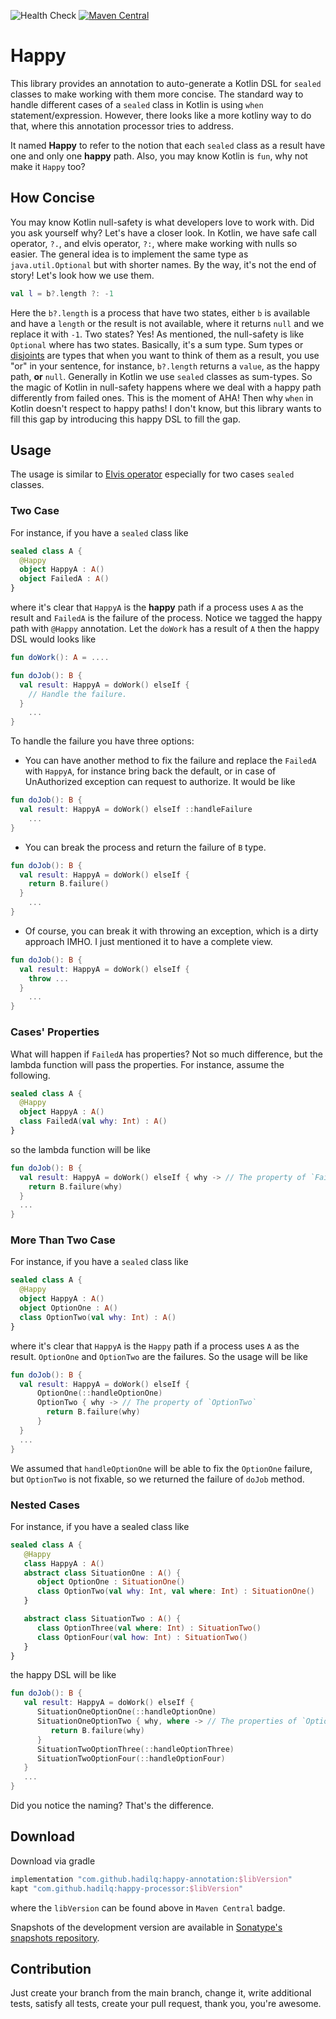 ![Health Check](https://github.com/hadilq/happy/workflows/Health%20Check/badge.svg?branch=main)
[![Maven Central](https://maven-badges.herokuapp.com/maven-central/com.github.hadilq/happy/badge.svg)](https://maven-badges.herokuapp.com/maven-central/com.github.hadilq/happy)

# Happy

This library provides an annotation to auto-generate a Kotlin DSL for `sealed` classes to make
working with them more concise.
The standard way to handle different cases of a `sealed` class in Kotlin is using `when` statement/expression.
However, there looks like a more kotliny way to do that, where this annotation processor tries to address.

It named **Happy** to refer to the notion that each `sealed` class as a result have one and only one **happy** path.
Also, you may know Kotlin is `fun`, why not make it `Happy` too?


## How Concise

You may know Kotlin null-safety is what developers love to work with. Did you ask yourself why?
Let's have a closer look. In Kotlin, we have safe call operator, `?.`, and elvis operator, `?:`,
where make working with nulls so easier. The general idea is to implement the same type as
`java.util.Optional` but with shorter names. By the way, it's not the end of story!
Let's look how we use them.
```kotlin
val l = b?.length ?: -1
```
Here the `b?.length` is a process that have two states, either `b` is available and have a `length`
or the result is not available, where it returns `null` and we replace it with `-1`.
Two states? Yes! As mentioned, the null-safety is like `Optional` where has two states.
Basically, it's a sum type.
Sum types or [disjoints](https://en.wikipedia.org/wiki/Coproduct) are types that when you want to think
of them as a result, you use "or" in your sentence, for instance, `b?.length` returns a `value`, as the happy path, **or** `null`.
Generally in Kotlin we use `sealed` classes as sum-types. So the magic of Kotlin in null-safety happens
where we deal with a happy path differently from failed ones. This is the moment of AHA!
Then why `when` in Kotlin doesn't respect to happy paths!
I don't know, but this library wants to fill this gap by introducing this happy DSL to fill the gap.

## Usage
The usage is similar to [Elvis operator](https://kotlinlang.org/docs/reference/null-safety.html#elvis-operator)
especially for two cases `sealed` classes.

### Two Case
For instance, if you have a `sealed` class like
```kotlin
sealed class A {
  @Happy
  object HappyA : A()
  object FailedA : A()
}
```
where it's clear that `HappyA` is the **happy** path if a process uses `A` as the result and `FailedA` is the
failure of the process. Notice we tagged the happy path with `@Happy` annotation.
Let the `doWork` has a result of `A` then the happy DSL would looks like
```kotlin
fun doWork(): A = ....

fun doJob(): B {
  val result: HappyA = doWork() elseIf {
    // Handle the failure.
  }
    ...
}
```
To handle the failure you have three options:
 - You can have another method to fix the failure and replace the `FailedA` with `HappyA`,
   for instance bring back the default, or in case of UnAuthorized
   exception can request to authorize. It would be like
```kotlin
fun doJob(): B {
  val result: HappyA = doWork() elseIf ::handleFailure
    ...
}
```
- You can break the process and return the failure of `B` type.
```kotlin
fun doJob(): B {
  val result: HappyA = doWork() elseIf {
    return B.failure()
  }
    ...
}
```
- Of course, you can break it with throwing an exception, which is a dirty approach IMHO.
I just mentioned it to have a complete view.
```kotlin
fun doJob(): B {
  val result: HappyA = doWork() elseIf {
    throw ...
  }
    ...
}
```

### Cases' Properties
What will happen if `FailedA` has properties? Not so much difference, but the
lambda function will pass the properties. For instance, assume the following.
```kotlin
sealed class A {
  @Happy
  object HappyA : A()
  class FailedA(val why: Int) : A()
}
```
so the lambda function will be like
```kotlin
fun doJob(): B {
  val result: HappyA = doWork() elseIf { why -> // The property of `FailedA`
    return B.failure(why)
  }
  ...
}
```


### More Than Two Case
For instance, if you have a `sealed` class like
```kotlin
sealed class A {
  @Happy
  object HappyA : A()
  object OptionOne : A()
  class OptionTwo(val why: Int) : A()
}
```
where it's clear that `HappyA` is the `Happy` path if a process uses `A` as the result.
`OptionOne` and `OptionTwo` are the failures.
So the usage will be like
```kotlin
fun doJob(): B {
  val result: HappyA = doWork() elseIf {
      OptionOne(::handleOptionOne)
      OptionTwo { why -> // The property of `OptionTwo`
        return B.failure(why)
      }
  }
  ...
}
```
We assumed that `handleOptionOne` will be able to fix the `OptionOne` failure, but
`OptionTwo` is not fixable, so we returned the failure of `doJob` method.

### Nested Cases
For instance, if you have a sealed class like
```kotlin
sealed class A {
   @Happy
   class HappyA : A()
   abstract class SituationOne : A() {
      object OptionOne : SituationOne()
      class OptionTwo(val why: Int, val where: Int) : SituationOne()
   }

   abstract class SituationTwo : A() {
      class OptionThree(val where: Int) : SituationTwo()
      class OptionFour(val how: Int) : SituationTwo()
   }
}
```
the happy DSL will be like
```kotlin
fun doJob(): B {
   val result: HappyA = doWork() elseIf {
      SituationOneOptionOne(::handleOptionOne)
      SituationOneOptionTwo { why, where -> // The properties of `OptionTwo`
         return B.failure(why)
      }
      SituationTwoOptionThree(::handleOptionThree)
      SituationTwoOptionFour(::handleOptionFour)
   }
   ...
}
```
Did you notice the naming? That's the difference.

## Download

Download via gradle
```groovy
implementation "com.github.hadilq:happy-annotation:$libVersion"
kapt "com.github.hadilq:happy-processor:$libVersion"
```

where the `libVersion` can be found above in `Maven Central` badge.

Snapshots of the development version are available in [Sonatype's snapshots repository](https://oss.sonatype.org/content/repositories/snapshots).

## Contribution

Just create your branch from the main branch, change it, write additional tests, satisfy all tests,
create your pull request, thank you, you're awesome.
